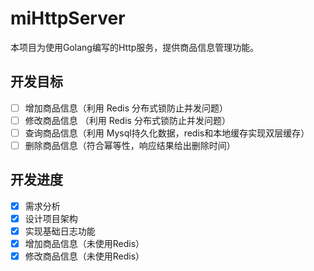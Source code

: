 # miHttpServer

本项目为使用Golang编写的Http服务，提供商品信息管理功能。

## 开发目标

- [ ] 增加商品信息（利用 Redis 分布式锁防止并发问题）
- [ ] 修改商品信息 （利用 Redis 分布式锁防止并发问题）
- [ ] 查询商品信息（利用 Mysql持久化数据，redis和本地缓存实现双层缓存）
- [ ] 删除商品信息（符合幂等性，响应结果给出删除时间）

## 开发进度

- [x] 需求分析
- [x] 设计项目架构
- [x] 实现基础日志功能
- [x] 增加商品信息（未使用Redis）
- [x] 修改商品信息（未使用Redis）
